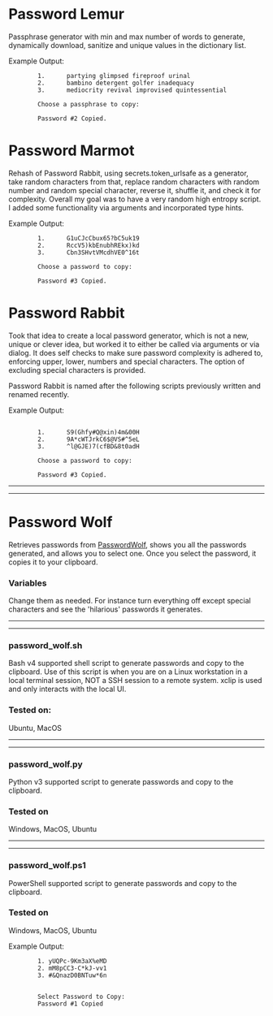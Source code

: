 # Password Lemur

Passphrase generator with min and max number of words to generate, dynamically download, sanitize and unique values in the dictionary list.

Example Output:
```
        1.      partying glimpsed fireproof urinal
        2.      bambino detergent golfer inadequacy
        3.      mediocrity revival improvised quintessential

        Choose a passphrase to copy: 

        Password #2 Copied.
```

# Password Marmot

Rehash of Password Rabbit, using secrets.token_urlsafe as a generator, take random characters from that, replace random characters with random number and random special character, reverse it, shuffle it, and check it for complexity.  Overall my goal was to have a very random high entropy script.  I added some functionality via arguments and incorporated type hints.

Example Output:
```
        1.      G1uCJcCbux65?bC5uk19
        2.      RccV5)kbEnubhREkx)kd
        3.      Cbn3SHvtVMcdhVE0^16t

        Choose a password to copy: 

        Password #3 Copied.
```

# Password Rabbit

Took that idea to create a local password generator, which is not a new, unique or clever idea, but worked it to either be called via arguments or via dialog.  It does self checks to make sure password complexity is adhered to, enforcing upper, lower, numbers and special characters.  The option of excluding special characters is provided.

Password Rabbit is named after the following scripts previously written and renamed recently.

Example Output:
```

        1.      S9(Ghfy#Q@xin)4m&00H
        2.      9A*cWTJrkC6$@VS#^5eL
        3.      ^l@GJE)7(cfBD&8t0adH

        Choose a password to copy: 

        Password #3 Copied.
```


<hr><hr>

# Password Wolf

Retrieves passwords from  <a href="https://passwordwolf.com" target="_blank">PasswordWolf</a>, shows you all the passwords generated, and allows you to select one.  Once you select the password, it copies it to your clipboard.

### Variables

Change them as needed.  For instance turn everything off except special characters and see the 'hilarious' passwords it generates.

<hr><hr>

### password_wolf.sh

Bash v4 supported shell script to generate passwords and copy to the clipboard.  Use of this script is when you are on a Linux workstation in a local terminal session, NOT a SSH session to a remote system.  xclip is used and only interacts with the local UI.

### Tested on:

Ubuntu, MacOS

<hr><hr>

### password_wolf.py

Python v3 supported script to generate passwords and copy to the clipboard.

### Tested on

Windows, MacOS, Ubuntu

<hr><hr>

### password_wolf.ps1

PowerShell supported script to generate passwords and copy to the clipboard.

### Tested on

Windows, MacOS, Ubuntu

Example Output:
```
        1. yUQPc-9Km3aX%eMD
        2. mM8pCC3-C*kJ-vv1
        3. #&QnazD0BNTuw*6n


        Select Password to Copy: 
        Password #1 Copied

```
